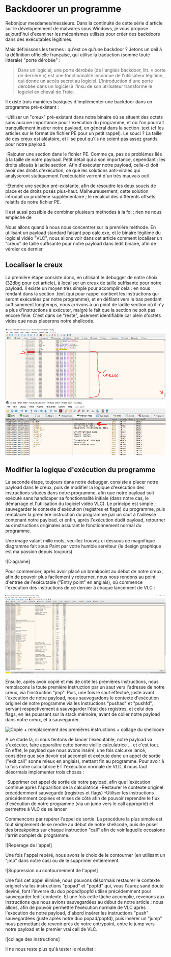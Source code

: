 # Backdoorer un programme

Rebonjour mesdames/messieurs. Dans la continuité de cette série d'article sur le dévelopemment de malwares sous Windows, je vous propose aujourd'hui d'examiner les mécanismes utilisés pour créer des backdoors dans des exécutables légitimes. 

Mais définissons les termes : qu'est ce qu'une backdoor ? Jetons un oeil à la définition officielle française, qui utilise la traduction (somme toute littérale) "porte dérobée" :

>Dans un logiciel, une porte dérobée (de l'anglais backdoor, litt. « porte de derrière ») est une fonctionnalité inconnue de l'utilisateur légitime, qui donne un accès secret au logiciel. L'introduction d'une porte dérobée dans un logiciel à l'insu de son utilisateur transforme le logiciel en cheval de Troie.

Il existe trois manières basiques d'implémenter une backdoor dans un programme pré-existant :

-Utiliser un "creux" pré-existant dans notre binaire où se situent des octets sans aucune importance pour l'exécution du programme, et où l'on pourrait tranquillement insérer notre payload, en général dans la section .text (cf les articles sur le format de fichier PE pour un petit rappel). Le souci ? La taille de ces creux est aléatoire, et il se peut qu'ils ne soient pas assez grands pour notre payload.

-Rajouter une section dans le fichier PE. Comme ça, pas de problèmes liés à la taille de notre payload. Petit détail qui a son importance, cependant : les droits alloués à ladite section. Afin d'exécuter notre payload, celle-ci doit avoir des droits d'exécution, ce que les solutions anti-virales qui analyseront statiquement l'exécutable verront d'un très mauvais oeil

-Etendre une section pré-existante, afin de résoudre les deux soucis de place et de droits posés plus-haut. Malheureusement, cette solution introduit un problème supplémentaire ; le recalcul des différents offsets relatifs de notre fichier PE.

Il est aussi possible de combiner plusieurs méthodes à la foi ; rien ne nous empêche de 

Nous allons quand à nous nous concentrer sur la première méthode. En utilisant un payload standard faisant pop calc.exe, et le binaire légitime du logiciel vidéo "VLC", nous allons voir dans cet article comment localiser un "creux" de taille suffisante pour notre payload dans ledit binaire, afin de véroler ce dernier


## Localiser le creux

La première étape consiste donc, en utilisant le debugger de notre choix (32dbg pour cet article), à localiser un creux de taille suffisante pour notre payload. Il existe un moyen très simple pour accomplir cela : en nous rendant dans la section .text (qui pour rappel contient les instructions qui seront exécutées par notre programme), et en défilant vers le bas pendant suffisamment longtemps, nous arrivons à un point de ladite section où il n'y a plus d'instructions à exécuter, malgré le fait que la section ne soit pas encore finie. C'est dans ce "reste", aisèment identifiable car plein d'octets vides que nous placerons notre shellcode.

![VLC creux](../docs/assets/images/maldev4_creux.png)
![Section .text](../docs/assets/images/maldev4_textsection.png)



## Modifier la logique d'exécution du programme

La seconde étape, toujours dans notre debugger, consiste à placer notre payload dans le creux, puis de modifier la logique d'exécution des instructions situées dans notre programme, afin que notre payload soit exécuté sans handicaper sa fonctionnalité initiale (dans notre cas, le démarrage et l'utilisation du logiciel vidéo VLC). Le principe est simple ; sauvegarder le contexte d'exécution (registres et flags) du programme, puis remplacer la première instruction du programme par un saut à l'adresse contenant notre payload, et enfin, après l'exécution dudit payload, retourner aux instructions originales assurant le fonctionnement normal du programme.

Une image valant mille mots, veuillez trouvez ci dessous ce magnifique diagramme fait sous Paint par votre humble serviteur (le design graphique est ma passion depuis toujours)

![Diagrame]

Pour commencer, après avoir placé un breakpoint au début de notre creux, afin de pouvoir plus facilement y retourner, nous nous rendons au point d'entrée de l'exécutable ("Entry point" en anglais), où commence l'exécution des instructions de ce dernier à chaque lancement de VLC :

![VLC entry point](../docs/assets/images/maldev4_entrypoint.gif)

Ensuite, après avoir copié et mis de côté les premières instructions, nous remplacons la toute première instruction par un saut vers l'adresse de notre creux, via l'instruction "jmp". Puis, une fois le saut effectué, juste avant l'exécution de notre payload, nous sauvegardons le contexte d'exécution originel de notre programme via les instructions "pushad" et "pushfd", servant respectivement à sauvegarder l'état des registres, et celui des flags, en les poussant sur la stack mémoire, avant de coller notre payload dans notre creux, et à sauvegarder.

![Copie + remplacement des premières instructions + collage du shellcode]()

A ce stade là, si nous tentons de lancer l'exécutable, notre payload va s'exécuter, faire apparaître cette bonne vieille calculatrice ... et c'est tout. En effet, le payload que nous avons inséré, une fois calc.exe lancé, considère que son devoir est accompli et exécute donc un appel de sortie ("exit call" sonne mieux en anglais), mettant fin au programme. Pour avoir à la fois notre calculatrice ET l'exécution normale de VLC, il nous faut désormais implémenter trois choses  :

-Supprimer cet appel de sortie de notre payload, afin que l'exécution continue après l'apparition de la calculatrice
-Restaurer le contexte originel précédemment sauvegardé (registres et flags)
-Utiliser les instructions précédemment copiées et mises de côté afin de pouvoir reprendre le flux d'exécution de notre programme (via un jump vers le call approprié) et permettre à VLC de se lancer

Commencons par repérer l'appel de sortie. La procédure la plus simple est tout simplement de se rendre au début de notre shellcode, puis de poser des breakpoints sur chaque instruction "call" afin de voir laquelle occasione l'arrêt complet du programme.

![Repérage de l'appel]

Une fois l'appel repéré, nous avons le choix de le contourner (en utilisant un "jmp" dans notre cas) ou de le supprimer entièrement. 

![Suppression ou contournement de l'appel]

Une fois cet appel éliminé, nous pouvons désormais restaurer le contexte originel via les instructions "popad" et "popfd" qui, vous l'aurez sand doute deviné, font l'inverse du duo popad/popfd utilisé précédemment pour sauvegarder ledit contexte. Et une fois cette tâche accomplie, revenons aux instructions que nous avions sauvegardées au début de notre article : nous allons, afin de pouvoir permettre l'exécution normale de VLC après l'exécution de notre payload, d'abord insérer les instructions "push" sauvegardées (juste après notre duo popad/popfd), puis insérer un "jump" nous permettant de revenir près de notre entrypoint, entre le jump vers notre payload et le premier vrai call de VLC.

![collage des instructions]


Il ne nous reste plus qu'à tester le résultat :


